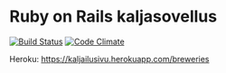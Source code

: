# Ruby on Rails kaljasovellus

[![Build Status](https://travis-ci.org/TheDuckFIN/wadror.png)](https://travis-ci.org/TheDuckFIN/wadror)
[![Code Climate](https://codeclimate.com/github/TheDuckFIN/wadror.png)](https://codeclimate.com/github/TheDuckFIN/wadror)

Heroku: https://kaljailusivu.herokuapp.com/breweries